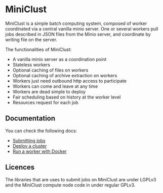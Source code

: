 # MiniClust

MiniClust is a simple batch computing system, composed of worker coordinated via a central vanilla minio server.
One or several workers pull jobs described in JSON files from the Minio server, and coordinate by writing file on the server.

The functionalities of MiniClust:
  - A vanilla minio server as a coordination point
  - Stateless workers
  - Optional caching of files on workers
  - Optional caching of archive extraction on workers
  - Workers just need outbound http access to participate
  - Workers can come and leave at any time
  - Workers are dead simple to deploy
  - Fair scheduling based on history at the worker level
  - Resources request for each job

## Documentation

You can check the following docs:
- [Submitting jobs](documentation/content/Submit.md)
- [Deploy a cluster](documentation/content/Deploy.md)
- [Run a worker with Docker](https://github.com/openmole/miniclust-worker)

## Licences

The libraries that are uses to submit jobs on MiniClust are under LGPLv3 and the MiniClust compute node code in under regular GPLv3.
